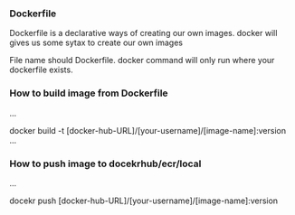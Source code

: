 ### Dockerfile

Dockerfile is a declarative ways of creating our own images. docker will gives us some sytax to create our own images

File name should Dockerfile. docker command will only run where your dockerfile exists.

### How to build image from Dockerfile

...

docker build -t [docker-hub-URL]/[your-username]/[image-name]:version
...

### How to push image to docekrhub/ecr/local

...

docekr push [docker-hub-URL]/[your-username]/[image-name]:version